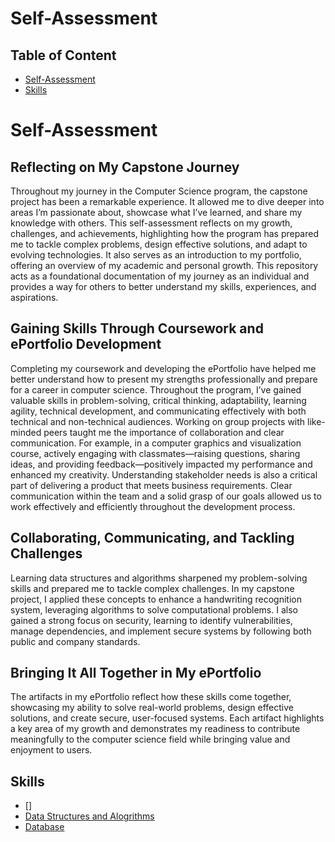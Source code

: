 # Self-Assessment

## Table of Content 
 * [Self-Assessment](#Self-Assessment)
 * [Skills](#Skills)
   
# Self-Assessment
## Reflecting on My Capstone Journey
Throughout my journey in the Computer Science program, the capstone project has been a remarkable experience. It allowed me to dive deeper into areas I’m passionate about, showcase what I’ve learned, and share my knowledge with others. This self-assessment reflects on my growth, challenges, and achievements, highlighting how the program has prepared me to tackle complex problems, design effective solutions, and adapt to evolving technologies. It also serves as an introduction to my portfolio, offering an overview of my academic and personal growth. This repository acts as a foundational documentation of my journey as an individual and provides a way for others to better understand my skills, experiences, and aspirations.
## Gaining Skills Through Coursework and ePortfolio Development
Completing my coursework and developing the ePortfolio have helped me better understand how to present my strengths professionally and prepare for a career in computer science. Throughout the program, I’ve gained valuable skills in problem-solving, critical thinking, adaptability, learning agility, technical development, and communicating effectively with both technical and non-technical audiences.
Working on group projects with like-minded peers taught me the importance of collaboration and clear communication. For example, in a computer graphics and visualization course, actively engaging with classmates—raising questions, sharing ideas, and providing feedback—positively impacted my performance and enhanced my creativity. Understanding stakeholder needs is also a critical part of delivering a product that meets business requirements. Clear communication within the team and a solid grasp of our goals allowed us to work effectively and efficiently throughout the development process.
## Collaborating, Communicating, and Tackling Challenges
Learning data structures and algorithms sharpened my problem-solving skills and prepared me to tackle complex challenges. In my capstone project, I applied these concepts to enhance a handwriting recognition system, leveraging algorithms to solve computational problems. I also gained a strong focus on security, learning to identify vulnerabilities, manage dependencies, and implement secure systems by following both public and company standards.
## Bringing It All Together in My ePortfolio
The artifacts in my ePortfolio reflect how these skills come together, showcasing my ability to solve real-world problems, design effective solutions, and create secure, user-focused systems. Each artifact highlights a key area of my growth and demonstrates my readiness to contribute meaningfully to the computer science field while bringing value and enjoyment to users.

## Skills
* []
* [Data Structures and Alogrithms](#datastructure-alogrithm)
* [Database](#database)
